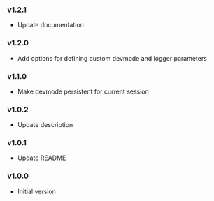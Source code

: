 ### v1.2.1
- Update documentation

### v1.2.0
- Add options for defining custom devmode and logger parameters

### v1.1.0
- Make devmode persistent for current session

### v1.0.2
- Update description

### v1.0.1
- Update README

### v1.0.0
- Initial version